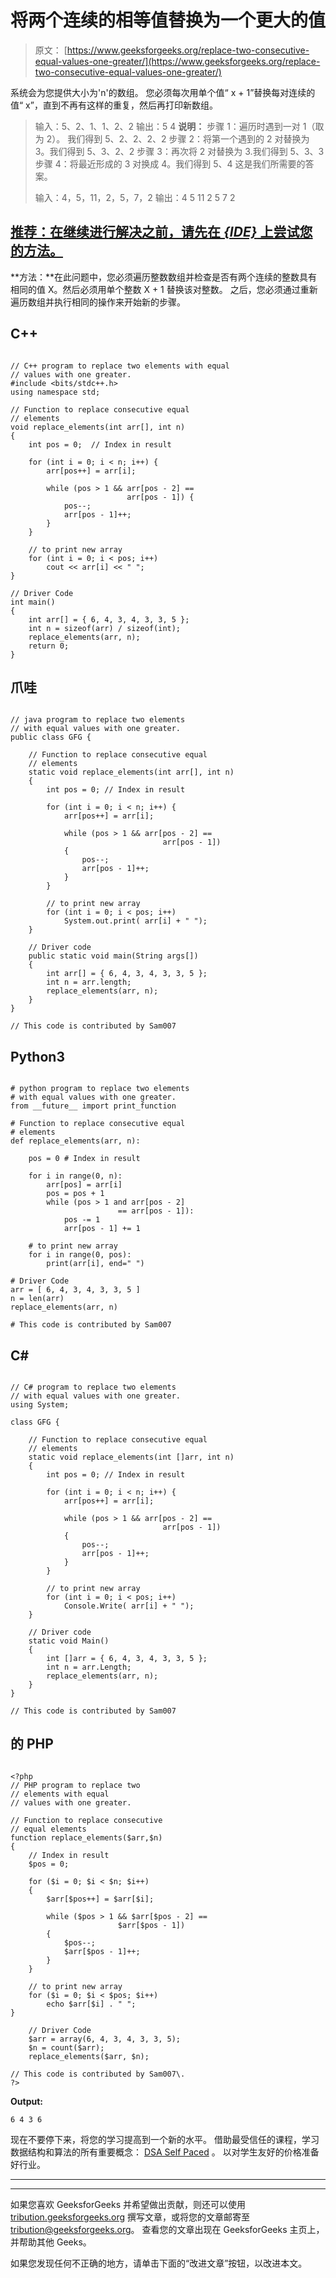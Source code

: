 # 将两个连续的相等值替换为一个更大的值

> 原文： [https://www.geeksforgeeks.org/replace-two-consecutive-equal-values-one-greater/](https://www.geeksforgeeks.org/replace-two-consecutive-equal-values-one-greater/)

系统会为您提供大小为'n'的数组。 您必须每次用单个值“ x + 1”替换每对连续的值“ x”，直到不再有这样的重复，然后再打印新数组。

> 输入：5、2、1、1、2、2
> 输出：5 4
> **说明：**
> 步骤 1：遍历时遇到一对 1（取为 2）。 我们得到 5、2、2、2、2
> 步骤 2：将第一个遇到的 2 对替换为 3。我们得到 5、3、2、2
> 步骤 3：再次将 2 对替换为 3.我们得到 5、3、3
> 步骤 4：将最近形成的 3 对换成 4。我们得到 5、4
> 这是我们所需要的答案。
> 
> 输入：4，5，11，2，5，7，2
> 输出：4 5 11 2 5 7 2

## [推荐：在继续进行解决之前，请先在 ***<u>{IDE}</u>*** 上尝试您的方法。](https://ide.geeksforgeeks.org/)

**方法：**在此问题中，您必须遍历整数数组并检查是否有两个连续的整数具有相同的值 X。然后必须用单个整数 X + 1 替换该对整数。 之后，您必须通过重新遍历数组并执行相同的操作来开始新的步骤。

## C++ 

```

// C++ program to replace two elements with equal 
// values with one greater. 
#include <bits/stdc++.h> 
using namespace std; 

// Function to replace consecutive equal  
// elements 
void replace_elements(int arr[], int n) 
{ 
    int pos = 0;  // Index in result 

    for (int i = 0; i < n; i++) { 
        arr[pos++] = arr[i]; 

        while (pos > 1 && arr[pos - 2] ==  
                          arr[pos - 1]) { 
            pos--; 
            arr[pos - 1]++; 
        } 
    } 

    // to print new array 
    for (int i = 0; i < pos; i++) 
        cout << arr[i] << " "; 
} 

// Driver Code 
int main() 
{ 
    int arr[] = { 6, 4, 3, 4, 3, 3, 5 }; 
    int n = sizeof(arr) / sizeof(int); 
    replace_elements(arr, n); 
    return 0; 
} 

```

## 爪哇

```

// java program to replace two elements 
// with equal values with one greater. 
public class GFG { 

    // Function to replace consecutive equal  
    // elements 
    static void replace_elements(int arr[], int n) 
    { 
        int pos = 0; // Index in result 

        for (int i = 0; i < n; i++) { 
            arr[pos++] = arr[i]; 

            while (pos > 1 && arr[pos - 2] ==  
                                  arr[pos - 1]) 
            { 
                pos--; 
                arr[pos - 1]++; 
            } 
        } 

        // to print new array 
        for (int i = 0; i < pos; i++) 
            System.out.print( arr[i] + " "); 
    } 

    // Driver code 
    public static void main(String args[]) 
    { 
        int arr[] = { 6, 4, 3, 4, 3, 3, 5 }; 
        int n = arr.length; 
        replace_elements(arr, n); 
    } 
} 

// This code is contributed by Sam007 

```

## Python3

```

# python program to replace two elements 
# with equal values with one greater. 
from __future__ import print_function 

# Function to replace consecutive equal  
# elements 
def replace_elements(arr, n): 

    pos = 0 # Index in result 

    for i in range(0, n): 
        arr[pos] = arr[i] 
        pos = pos + 1
        while (pos > 1 and arr[pos - 2] 
                        == arr[pos - 1]): 
            pos -= 1
            arr[pos - 1] += 1

    # to print new array 
    for i in range(0, pos): 
        print(arr[i], end=" ") 

# Driver Code 
arr = [ 6, 4, 3, 4, 3, 3, 5 ] 
n = len(arr) 
replace_elements(arr, n) 

# This code is contributed by Sam007 

```

## C# 

```

// C# program to replace two elements 
// with equal values with one greater. 
using System; 

class GFG { 

    // Function to replace consecutive equal  
    // elements 
    static void replace_elements(int []arr, int n) 
    { 
        int pos = 0; // Index in result 

        for (int i = 0; i < n; i++) { 
            arr[pos++] = arr[i]; 

            while (pos > 1 && arr[pos - 2] ==  
                                  arr[pos - 1]) 
            { 
                pos--; 
                arr[pos - 1]++; 
            } 
        } 

        // to print new array 
        for (int i = 0; i < pos; i++) 
            Console.Write( arr[i] + " "); 
    } 

    // Driver code 
    static void Main() 
    { 
        int []arr = { 6, 4, 3, 4, 3, 3, 5 }; 
        int n = arr.Length; 
        replace_elements(arr, n); 
    } 
} 

// This code is contributed by Sam007 

```

## 的 PHP

```

<?php 
// PHP program to replace two  
// elements with equal 
// values with one greater. 

// Function to replace consecutive 
// equal elements 
function replace_elements($arr,$n) 
{ 
    // Index in result 
    $pos = 0;  

    for ($i = 0; $i < $n; $i++)  
    { 
        $arr[$pos++] = $arr[$i]; 

        while ($pos > 1 && $arr[$pos - 2] ==  
                        $arr[$pos - 1]) 
        { 
            $pos--; 
            $arr[$pos - 1]++; 
        } 
    } 

    // to print new array 
    for ($i = 0; $i < $pos; $i++) 
        echo $arr[$i] . " "; 
} 

    // Driver Code 
    $arr = array(6, 4, 3, 4, 3, 3, 5); 
    $n = count($arr); 
    replace_elements($arr, $n); 

// This code is contributed by Sam007\. 
?> 

```

**Output:**

```
6 4 3 6

```

现在不要停下来，将您的学习提高到一个新的水平。 借助最受信任的课程，学习数据结构和算法的所有重要概念： [DSA Self Paced](https://practice.geeksforgeeks.org/courses/dsa-self-paced?utm_source=geeksforgeeks&utm_medium=article&utm_campaign=gfg_article_dsa_content_bottom) 。 以对学生友好的价格准备好行业。

* * *

* * *

如果您喜欢 GeeksforGeeks 并希望做出贡献，则还可以使用 [tribution.geeksforgeeks.org](https://contribute.geeksforgeeks.org/) 撰写文章，或将您的文章邮寄至 tribution@geeksforgeeks.org。 查看您的文章出现在 GeeksforGeeks 主页上，并帮助其他 Geeks。

如果您发现任何不正确的地方，请单击下面的“改进文章”按钮，以改进本文。